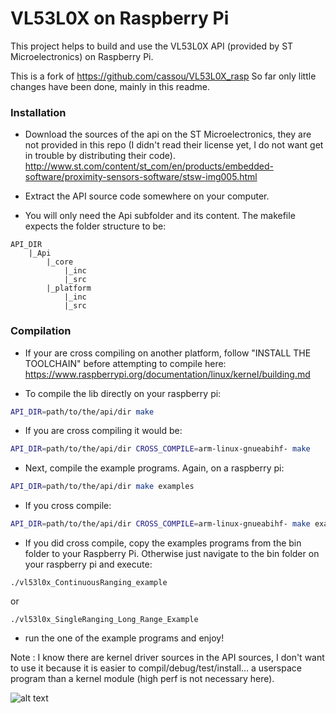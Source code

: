 # VL53L0X on Raspberry Pi

This project helps to build and use the VL53L0X API (provided by ST Microelectronics) on Raspberry Pi.

This is a fork of https://github.com/cassou/VL53L0X_rasp
So far only little changes have been done, mainly in this readme.

### Installation

* Download the sources of the api on the ST Microelectronics, they are not provided in this repo (I didn't read their license yet, I do not want get in trouble by distributing their code). http://www.st.com/content/st_com/en/products/embedded-software/proximity-sensors-software/stsw-img005.html

* Extract the API source code somewhere on your computer.
* You will only need the Api subfolder and its content. The makefile expects the folder structure to be:
```
API_DIR
    |_Api
        |_core
            |_inc
            |_src
        |_platform
            |_inc
            |_src
```

### Compilation

* If your are cross compiling on another platform, follow "INSTALL THE TOOLCHAIN" before attempting to compile here: https://www.raspberrypi.org/documentation/linux/kernel/building.md

* To compile the lib directly on your raspberry pi:
```bash
API_DIR=path/to/the/api/dir make
```

* If you are cross compiling it would be:
```bash
API_DIR=path/to/the/api/dir CROSS_COMPILE=arm-linux-gnueabihf- make
```

* Next, compile the example programs. Again, on a raspberry pi:
```bash
API_DIR=path/to/the/api/dir make examples
```

* If you cross compile:
```bash
API_DIR=path/to/the/api/dir CROSS_COMPILE=arm-linux-gnueabihf- make examples
```

* If you did cross compile, copy the examples programs from the bin folder to your Raspberry Pi. Otherwise just navigate to the bin folder on your raspberry pi and execute:
```
./vl53l0x_ContinuousRanging_example
```
or
```
./vl53l0x_SingleRanging_Long_Range_Example
```

* run the one of the example programs and enjoy!

Note : I know there are kernel driver sources in the API sources, I don't want to use it because it is easier to compil/debug/test/install... a userspace program than a kernel module (high perf is not necessary here).

![alt text](https://github.com/cassou/VL53L0X_rasp/blob/master/doc/raspi_bb.png "hookup example")


